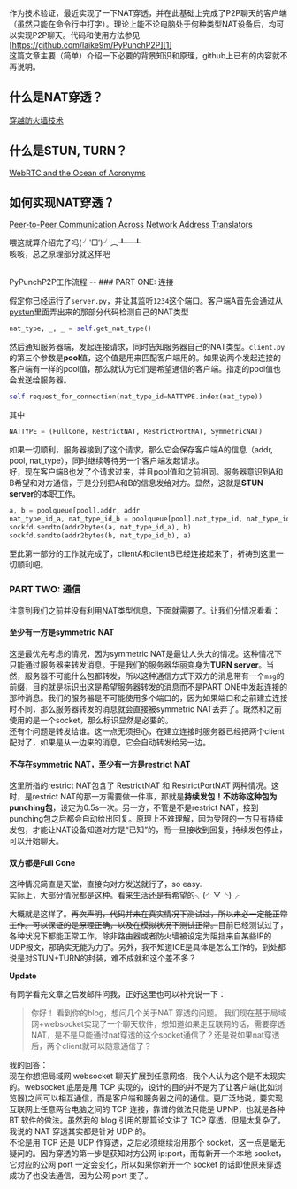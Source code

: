 作为技术验证，最近实现了一下NAT穿透，并在此基础上完成了P2P聊天的客户端（虽然只能在命令行中打字）。理论上能不论电脑处于何种类型NAT设备后，均可以实现P2P聊天。代码和使用方法参见  
[https://github.com/laike9m/PyPunchP2P][1]  
这篇文章主要（简单）介绍一下必要的背景知识和原理，github上已有的内容就不再说明。

什么是NAT穿透？
--
[穿越防火墙技术][2]

什么是STUN, TURN？
---
[WebRTC and the Ocean of Acronyms][3]

如何实现NAT穿透？
---
[Peer-to-Peer Communication Across Network Address Translators][4]

喂这就算介绍完了吗(╯‵□′)╯︵┻━┻  
咳咳，总之原理部分就这样吧

<br />
PyPunchP2P工作流程
--
### PART ONE: 连接

假定你已经运行了`server.py`，并让其监听`1234`这个端口。客户端A首先会通过从[pystun][5]里面弄出来的那部分代码检测自己的NAT类型 
 
```python
nat_type, _, _ = self.get_nat_type()
```  
然后通知服务器端，发起连接请求，同时告知服务器自己的NAT类型。`client.py`的第三个参数是**pool**值，这个值是用来匹配客户端用的。如果说两个发起连接的客户端有一样的pool值，那么就认为它们是希望通信的客户端。指定的pool值也会发送给服务器。  

```python
self.request_for_connection(nat_type_id=NATTYPE.index(nat_type))
```  
其中  

```python
NATTYPE = (FullCone, RestrictNAT, RestrictPortNAT, SymmetricNAT)
```  
如果一切顺利，服务器接到了这个请求，那么它会保存客户端A的信息（addr, pool, nat_type），同时继续等待另一个客户端发起请求。  
好，现在客户端B也发了个请求过来，并且pool值和之前相同。服务器意识到A和B希望和对方通信，于是分别把A和B的信息发给对方。显然，这就是**STUN server**的本职工作。

```python  
a, b = poolqueue[pool].addr, addr  
nat_type_id_a, nat_type_id_b = poolqueue[pool].nat_type_id, nat_type_id  
sockfd.sendto(addr2bytes(a, nat_type_id_a), b)  
sockfd.sendto(addr2bytes(b, nat_type_id_b), a)
```    
至此第一部分的工作就完成了，clientA和clientB已经连接起来了，祈祷到这里一切顺利吧。

### PART TWO: 通信
注意到我们之前并没有利用NAT类型信息，下面就需要了。让我们分情况看看：  
#### 至少有一方是symmetric NAT  
这是最优先考虑的情况，因为symmetric NAT是最让人头大的情况。这种情况下只能通过服务器来转发消息。于是我们的服务器华丽变身为**TURN server**。当然，服务器不可能什么包都转发，所以这种通信方式下双方的消息带有一个`msg`的前缀，目的就是标识出这是希望服务器转发的消息而不是PART ONE中发起连接的那种消息。我们的服务器是不可能使用多个端口的，因为如果端口和之前建立连接时不同，那么服务器转发的消息就会直接被symmetric NAT丢弃了。既然和之前使用的是一个socket，那么标识显然是必要的。   
还有个问题是转发给谁。这一点无须担心，在建立连接时服务器已经把两个client配对了，如果是从一边来的消息，它会自动转发给另一边。
#### 不存在symmetric NAT，至少有一方是restrict NAT  
这里所指的restrict NAT包含了 RestrictNAT 和 RestrictPortNAT 两种情况。这时，是restrict NAT的那一方需要做一件事，那就是**持续发包！**不妨称这种包为**punching包**，设定为0.5s一次。另一方，不管是不是restrict NAT，接到punching包之后都会自动给出回复。原理上不难理解，因为受限的一方只有持续发包，才能让NAT设备知道对方是“已知”的，而一旦接收到回复，持续发包停止，可以开始聊天。
#### 双方都是Full Cone  
这种情况简直是天堂，直接向对方发送就行了，so easy.  
实际上，大部分情况都是这种。看来生活还是有希望的╮(╯▽╰)╭

大概就是这样了。~~再次声明，代码并未在真实情况下测试过，所以未必一定能正常工作。可以保证的是原理正确，以及在模拟状况下测试正常。~~目前已经测试过了，各种状况下都能正常工作，除非路由器或者防火墙被设定为阻挡来自某些IP的UDP报文，那确实无能为力了。另外，我不知道ICE是具体是怎么工作的，到处都说是对STUN+TURN的封装，难不成就和这个差不多？

**Update**  

有同学看完文章之后发邮件问我，正好这里也可以补充说一下：
> 你好！
> 看到你的blog，想问几个关于NAT 穿透的问题。
> 我们现在基于局域网+websocket实现了一个聊天软件，想知道如果走互联网的话，需要穿透NAT，是不是只能通过nat穿透的这个socket通信了？还是说如果nat穿透后，两个client就可以随意通信了？

我的回答：  
现在你想把局域网 websocket 聊天扩展到任意网络，我个人认为这个是不太现实的。websocket 底层是用 TCP 实现的，设计的目的并不是为了让客户端(比如浏览器)之间可以相互通信，而是客户端和服务器之间的通信。更广泛地说，要实现互联网上任意两台电脑之间的  TCP 连接，靠谱的做法只能是 UPNP，也就是各种 BT 软件的做法。虽然我的 blog 引用的那篇论文讲了 TCP 穿透，但是太复杂了。我说的 NAT 穿透其实都是针对 UDP 的。  
不论是用 TCP 还是 UDP 作穿透，之后必须继续沿用那个 socket，这一点是毫无疑问的。因为穿透的第一步是获知对方公网 ip:port，而每新开一个本地 socket，它对应的公网 port 一定会变化，所以如果你新开一个 socket 的话即使原来穿透成功了也没法通信，因为公网 port 变了。

[1]:https://github.com/laike9m/PyPunchP2P
[2]:http://www.cs.nccu.edu.tw/~lien/Writing/NGN/firewall.htm
[3]:https://hacks.mozilla.org/2013/07/webrtc-and-the-ocean-of-acronyms/
[4]:http://www.bford.info/pub/net/p2pnat/index.html
[5]:https://pypi.python.org/pypi/pystun







